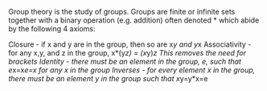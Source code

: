 Group theory is the study of groups. Groups are finite or infinite sets together with a binary operation (e.g. addition) often 
denoted * which abide by the following 4 axioms:

Closure - if x and y are in the group, then so are x*y and y*x
Associativity - for any x,y, and z in the group, x*(y*z) = (x*y)*z   This removes the need for brackets
Identity - there must be an element in the group, e, such that e*x=x*e=x for any x in the group
Inverses - for every element x in the group, there must be an element y in the group such that x*y=y*x=e

